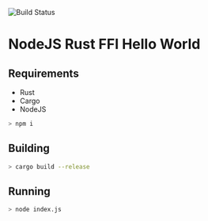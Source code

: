 ![Build Status](https://travis-ci.org/ISNIT0/Node-Rust-Hello-World.svg?branch=master)

# NodeJS Rust FFI Hello World

## Requirements
- Rust
- Cargo
- NodeJS

```bash
> npm i
```

## Building
```bash
> cargo build --release
```

## Running
```bash
> node index.js
```
